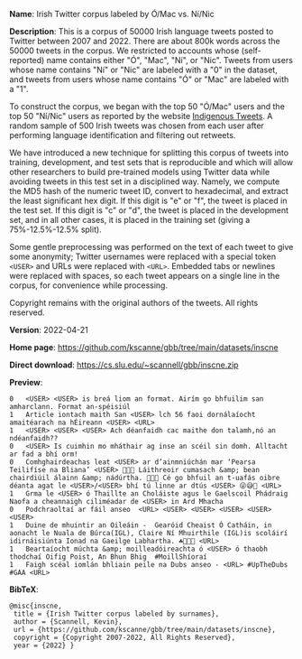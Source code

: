 
**Name**: Irish Twitter corpus labeled by Ó/Mac vs. Ní/Nic

**Description**: This is a corpus of 50000 Irish language tweets posted to Twitter between 2007 and 2022. There are about 800k words across the 50000 tweets in the corpus. We restricted to accounts whose (self-reported) name contains either "Ó", "Mac", "Ní", or "Nic". Tweets from users whose name contains "Ní" or "Nic" are labeled with a "0" in the dataset, and tweets from users whose name contains "Ó" or "Mac" are labeled with a "1".

To construct the corpus, we began with the top 50 "Ó/Mac" users and the top 50 "Ní/Nic" users as reported by the website [Indigenous Tweets](http://indigenoustweets.com/ga/). A random sample of 500 Irish tweets was chosen from each user after performing language identification and filtering out retweets.

We have introduced a new technique for splitting this corpus of tweets
into training, development, and test sets that is reproducible and which
will allow other researchers to build pre-trained models using Twitter
data while avoiding tweets in this test set in a disciplined way.
Namely, we compute the MD5 hash of the numeric tweet ID,
convert to hexadecimal, and extract the least significant hex digit.
If this digit is "e" or "f", the tweet is placed in the test set.
If this digit is "c" or "d", the tweet is placed in the development set,
and in all other cases, it is placed in the training set
(giving a 75%-12.5%-12.5% split).

Some gentle preprocessing was performed on the text of each tweet
to give some anonymity; Twitter usernames were replaced with
a special token `<USER>` and URLs were replaced with `<URL>`.
Embedded tabs or newlines were replaced with spaces, so each tweet 
appears on a single line in the corpus, for convenience while processing.

Copyright remains with the original authors of the tweets.
All rights reserved.

**Version**: 2022-04-21

**Home page**: <https://github.com/kscanne/gbb/tree/main/datasets/inscne>

**Direct download**: <https://cs.slu.edu/~scannell/gbb/inscne.zip>

**Preview**:
~~~
0	<USER> <USER> is breá liom an format. Airím go bhfuilim san amharclann. Format an-spéisiúl
1	Article iontach maith San <USER> lch 56 faoi dornálaíocht amaitéarach na hÉireann <USER> <URL>
1	<USER> <USER> <USER> Ach déanfaidh cac maithe don talamh,nó an ndéanfaidh??
0	<USER> Is cuimhin mo mháthair ag inse an scéil sin domh. Alltacht ar fad a bhí orm!
0	Comhghairdeachas leat <USER> ar d’ainmniúchán mar ‘Pearsa Teilifíse na Bliana’ <USER> 👏🏼🤩 Láithreoir cumasach &amp; bean chairdiúil álainn &amp; nádúrtha. 💞✨💞 Cé go bhfuil an t-uafás oibre déanta agat le <USER>/<USER> bhí tú linne ar dtús <USER> 😜😅💜 <URL>
1	Grma le <USER> ó Thaillte an Choláiste agus le Gaelscoil Phádraig Naofa a cheannaigh ciliméadar de <USER> in Ard Mhacha
0	Podchraoltaí ar fáil anseo  <URL> <USER> <USER> <USER> <USER> <USER>
1	Duine de mhuintir an Oileáin -  Gearóid Cheaist Ó Catháin, in aonacht le Nuala de Búrca(IGL), Claire Ní Mhuirthile (IGL)is scoláirí idirnáisiúnta Ionad na Gaeilge Labhartha. ☘️🛶🗽🏑 <URL>
1	Beartaíocht múchta &amp; moilleadóireachta ó <USER> ó thaobh thodchaí Oifig Poist, An Bhun Bhig  #MoillShíoraí
1	Faigh scéal iomlán bhliain peile na Dubs anseo - <URL> #UpTheDubs #GAA <URL>
~~~

**BibTeX**:
~~~
@misc{inscne,
 title = {Irish Twitter corpus labeled by surnames},
 author = {Scannell, Kevin},
 url = {https://github.com/kscanne/gbb/tree/main/datasets/inscne},
 copyright = {Copyright 2007-2022, All Rights Reserved},
 year = {2022} }
~~~

